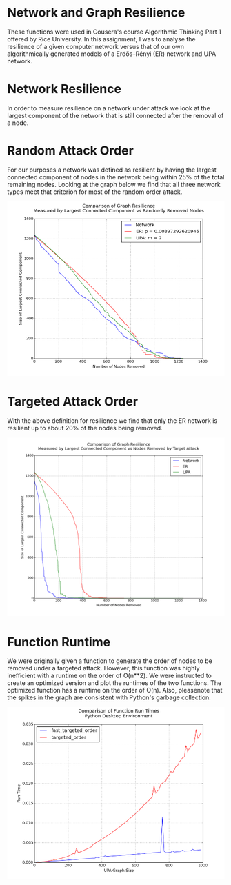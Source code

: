 # Network and Graph Resilience

These functions were used in Cousera's course Algorithmic Thinking Part 1 offered by Rice University. In this assignment, I was to analyse the resilience of a given computer network versus that of our own algorithmically generated models of a Erdős–Rényi (ER) network and UPA network.

# Network Resilience

In order to measure resilience on a network under attack we look at the largest component of the network that is still connected after the removal of a node.

# Random Attack Order

For our purposes a network was defined as resilient by having the largest connected component of nodes in the network being within 25% of the total remaining nodes. Looking at the graph below we find that all three network types meet that criterion for most of the random order attack.

![Plot of resilience under a random attack](https://raw.githubusercontent.com/znalbert/alg_think_mod_2/master/img/random_attack_resilience.png)

# Targeted Attack Order

With the above definition for resilience we find that only the ER network is resilient up to about 20% of the nodes being removed.

![Plot of resilience under a targeted attack](https://raw.githubusercontent.com/znalbert/alg_think_mod_2/master/img/targeted_attack_resilience.png)

# Function Runtime

We were originally given a function to generate the order of nodes to be removed under a targeted attack. However, this function was highly inefficient with a runtime on the order of O(n**2). We were instructed to create an optimized version and plot the runtimes of the two functions. The optimized function has a runtime on the order of O(n). Also, pleasenote that the spikes in the graph are consistent with Python's garbage collection.

![Plot Runtimes of Unoptimized and Optimized Targeted Order Functions](https://raw.githubusercontent.com/znalbert/alg_think_mod_2/master/img/function_runtimes.png)
